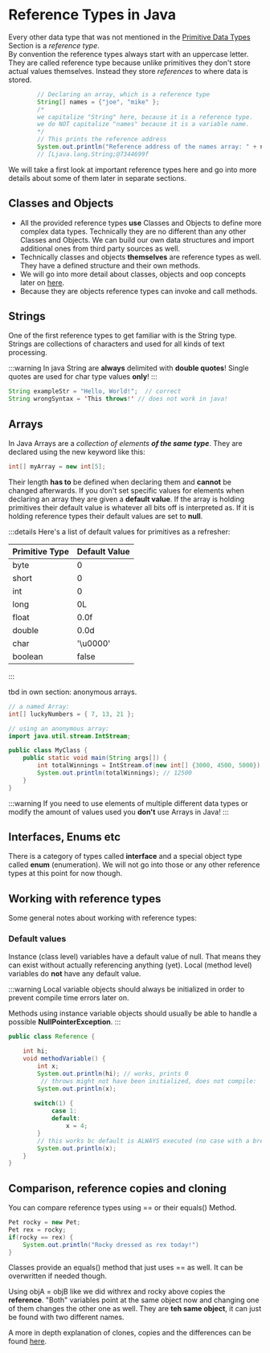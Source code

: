 # Reference Types in Java

Every other data type that was not mentioned in the [Primitive Data Types](./primitives)
Section is a *reference type*.  
By convention the reference types always start with an uppercase letter.  
They are called reference type because unlike primitives they don't store actual values themselves. Instead they store *references* to where data is stored.  

```Java
        // Declaring an array, which is a reference type
        String[] names = {"joe", "mike" };
        /* 
        we capitalize "String" here, because it is a reference type.
        we do NOT capitalize "names" because it is a variable name.
        */
        // This prints the reference address
        System.out.println("Reference address of the names array: " + names);
        // [Ljava.lang.String;@7344699f
```

We will take a first look at important reference types here and go into more details about some of them later in separate sections.

## Classes and Objects

- All the provided reference types **use** Classes and Objects to define more complex data types. Technically they are no different than any other Classes and Objects. We can build our own data structures and import additional ones from third party sources as well.
- Technically classes and objects **themselves** are reference types as well. They have a defined structure and their own methods.
- We will go into more detail about classes, objects and oop concepts later on [here](/classes).
- Because they are objects reference types can invoke and call methods.

## Strings

One of the first reference types to get familiar with is the String type. Strings are collections of characters and used for all kinds of text processing.

:::warning
In java String are **always** delimited with **double quotes**! Single quotes are used for char type values **only**!
:::

```java
String exampleStr = "Hello, World!";  // correct
String wrongSyntax = 'This throws!' // does not work in java!

```

## Arrays

In Java Arrays are a *collection of elements **of the same type***. They are declared using the new keyword like this:

```java
int[] myArray = new int[5];
```

Their length **has to** be defined when declaring them and **cannot** be changed afterwards. If you don't set specific values for elements when declaring an array they are given a **default value**. If the array is holding primitives their default value is whatever all bits off is interpreted as. If it is holding reference types their default values are set to **null**.

:::details
Here's a list of default values for primitives as a refresher:

| Primitive Type | Default Value |
| -------------- | ------------- |
| byte           | 0             |
| short          | 0             |
| int            | 0             |
| long           | 0L            |
| float          | 0.0f          |
| double         | 0.0d          |
| char           | '\u0000'      |
| boolean        | false         |
:::

tbd in own section: anonymous arrays.

```java
// a named Array:
int[] luckyNumbers = { 7, 13, 21 };

// using an anonymous array:
import java.util.stream.IntStream;

public class MyClass {
    public static void main(String args[]) {
        int totalWinnings = IntStream.of(new int[] {3000, 4500, 5000}).sum();
        System.out.println(totalWinnings); // 12500
    }
}
```

:::warning
If you need to use elements of multiple different data types or modify the amount of values used you **don't** use Arrays in Java!
:::

## Interfaces, Enums etc

There is a category of types called **interface** and a special object type called **enum** (enumeration). We will not go into those or any other reference types at this point for now though.

## Working with reference types

Some general notes about working with reference types:

### Default values

Instance (class level) variables have a default value of null. That means they can exist without actually referencing anything (yet).
Local (method level) variables do **not** have any default value.

:::warning
Local variable objects should always be initialized in order to prevent compile time errors later on.

Methods using instance variable objects should usually be able to handle a possible **NullPointerException**.
:::

```java
public class Reference {
    
    int hi;
    void methodVariable() {
        int x;
        System.out.println(hi); // works, prints 0
         // throws might not have been initialized, does not compile:
        System.out.println(x);
        
       switch(1) {
            case 1:
            default:
                x = 4;
        }
        // this works bc default is ALWAYS executed (no case with a break)
        System.out.println(x); 
    }
}
```

## Comparison, reference copies and cloning

You can compare reference types using == or their equals() Method.

```java
Pet rocky = new Pet;
Pet rex = rocky;
if(rocky == rex) {
    System.out.println("Rocky dressed as rex today!")
}
```

Classes provide an equals() method that just uses == as well. It can be overwritten if needed though.

Using objA = objB like we did withrex and rocky above copies the **reference**. "Both" variables point at the same object now and changing one of them changes the other one as well. They are **teh same object**, it can just be found with two different names.

A more in depth explanation of clones, copies and the differences can be found [here](https://www.oreilly.com/library/view/java-8-pocket/9781491901083/ch04.html).
